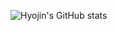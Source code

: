 <div align="center">

</div>

<div align="center">

</div>

![Hyojin's GitHub stats](https://github-readme-stats.vercel.app/api?username=dinmoy&show_icons=true)
<!--[![Top Langs](https://github-readme-stats.vercel.app/api/top-langs/?username=dinmoy&layout=compact)](https://github.com/dinmoy/github-readme-stats) -->




